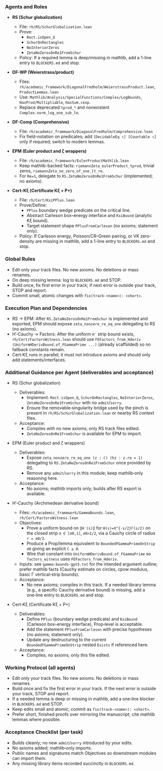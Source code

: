 ### Agents and Roles

- **RS (Schur globalization)**
  - File: `rh/RS/SchurGlobalization.lean`
  - Prove:
    - `Rect.isOpen_Ω`
    - `SchurOnRectangles`
    - `NoInteriorZeros`
    - `ZetaNoZerosOnRe1FromSchur`
  - Policy: If a required lemma is deep/missing in mathlib, add a 1-line entry to `BLOCKERS.md` and stop.

- **DF-WP (Weierstrass/product)**
  - Files: `rh/academic_framework/DiagonalFredholm/WeierstrassProduct.lean`, `ProductLemmas.lean`
  - Use: `Mathlib/Analysis/SpecialFunctions/Complex/LogBounds`, `HasProd/Multipliable`, `HasSum.cexp`.
  - Replace deprecated `tprod_*` and nonexistent `Complex.norm_log_one_sub_le`.

- **DF-Comp (Comprehensive)**
  - File: `rh/academic_framework/DiagonalFredholm/Comprehensive.lean`
  - Fix field-notation on predicates; add `[DecidableEq ι] [Countable ι]` only if required; switch to modern lemmas.

- **EPM (Euler product and ζ wrappers)**
  - File: `rh/academic_framework/EulerProductMathlib.lean`
  - Keep mathlib-backed facts: `riemannZeta_eulerProduct_tprod`, trivial zeros, `riemannZeta_ne_zero_of_one_lt_re`.
  - For `Re=1`, delegate to `RS.ZetaNoZerosOnRe1FromSchur` (implemented; no axioms).

 - **Cert-Kξ (Certificate Kξ + P+)**
   - File: `rh/Cert/KxiPPlus.lean`
   - Prove/Define:
     - `PPlus` boundary wedge predicate on the critical line.
     - Abstract Carleson box–energy interface and `KxiBound` (analytic Kξ bound).
     - Target statement shape `PPlusFromCarleson` (no axioms; statement only).
   - Policy: If Carleson energy, Poisson/CR–Green pairing, or VK zero-density are missing in mathlib, add a 1-line entry to `BLOCKERS.md` and stop.

### Global Rules
- Edit only your track files. No new axioms. No deletions or mass renames.
- On deep missing lemma: log to `BLOCKERS.md` and STOP.
- Build once, fix first error in your track; if next error is outside your track, STOP and report.
- Commit small, atomic changes with `fix(track-<name>): <short>`.

### Execution Plan and Dependencies

- RS → EPM: After `RS.ZetaNoZerosOnRe1FromSchur` is implemented and exported, EPM should expose `zeta_nonzero_re_eq_one` delegating to RS (no axioms).
- H′‑Cauchy → Factors: After the uniform `H′` strip bound exists, `rh/Cert/FactorsWitness.lean` should use `FEFactors_from_Hderiv (UniformHDerivBound.of_FGammaPrime ...)` (already scaffolded) so no fallback constants remain.
- Cert‑Kξ runs in parallel; it must not introduce axioms and should only add statements/interfaces.

### Additional Guidance per Agent (deliverables and acceptance)

- RS (Schur globalization)
  - Deliverables:
    - Implement: `Rect.isOpen_Ω`, `SchurOnRectangles`, `NoInteriorZeros`, `ZetaNoZerosOnRe1FromSchur` with no `admit`/`sorry`.
    - Ensure the removable‑singularity bridge used by the pinch is present in `rh/RS/SchurGlobalization.lean` or nearby RS context files.
  - Acceptance:
    - Compiles with no new axioms; only RS track files edited.
    - `ZetaNoZerosOnRe1FromSchur` is available for EPM to import.

- EPM (Euler product and ζ wrappers)
  - Deliverables:
    - Expose `zeta_nonzero_re_eq_one (z : ℂ) (hz : z.re = 1)` delegating to `RS.ZetaNoZerosOnRe1FromSchur` once provided by RS.
    - Remove any `admit`/`sorry` in this module; keep mathlib‑only reasoning here.
  - Acceptance:
    - No axioms; mathlib imports only; builds after RS export is available.

- H′‑Cauchy (Archimedean derivative bound)
  - Files: `rh/academic_framework/GammaBounds.lean`, `rh/Cert/FactorsWitness.lean`
  - Objectives:
    - Prove a uniform bound on `‖H′(s)‖` for `H(s)=π^{-s/2}Γ(s/2)` on the closed strip `σ ∈ [σ0,1]`, `σ0>1/2`, via a Cauchy circle of radius `r = σ0/2`.
    - Produce a Prop/lemma equivalent to `BoundedFGammaPrimeOnStrip σ0` giving an explicit `C ≥ 0`.
    - Wire that constant into `UniformHDerivBound.of_FGammaPrime` so `factors_witness` uses `FEFactors_from_Hderiv`.
  - Inputs: see `gamma-bounds-gpt5.txt` for the intended argument outline; prefer mathlib facts (Cauchy estimate on circles, cpow modulus, basic Γ vertical‑strip bounds).
  - Acceptance:
    - No new axioms; compiles in this track. If a needed library lemma (e.g., a specific Cauchy derivative bound) is missing, add a one‑line entry to `BLOCKERS.md` and stop.

- Cert‑Kξ (Certificate Kξ + P+)
  - Deliverables:
    - Define `PPlus` (boundary wedge predicate) and `KxiBound` (Carleson box–energy interface), Prop‑level is acceptable.
    - Add the statement `PPlusFromCarleson` with precise hypotheses (no axioms; statement only).
    - Update any destructuring to the current `BoundedFGammaPrimeOnStrip` nested `Exists` if referenced here.
  - Acceptance:
    - Compiles; no axioms; only this file edited.

### Working Protocol (all agents)

- Edit only your track files. No new axioms. No deletions or mass renames.
- Build once and fix the first error in your track. If the next error is outside your track, STOP and report.
- If a needed lemma is deep or missing in mathlib, add a one‑line blocker in `BLOCKERS.md` and STOP.
- Keep edits small and atomic; commit as `fix(track-<name>): <short>`.
- Prefer short, finished proofs over mirroring the manuscript; cite mathlib lemmas where possible.

### Acceptance Checklist (per task)

- Builds cleanly; no new `admit`/`sorry` introduced by your edits.
- No axioms added; mathlib‑only imports.
- Public names and signatures match Objectives so downstream modules can import them.
- Any missing library items recorded succinctly in `BLOCKERS.md`.
